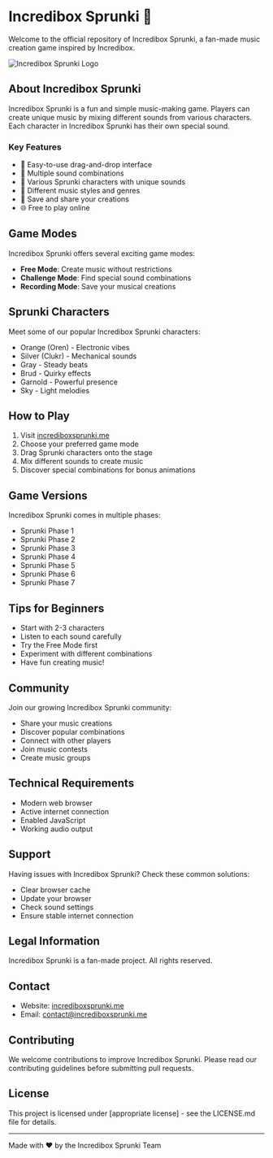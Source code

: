 # Incredibox Sprunki 🎵

Welcome to the official repository of Incredibox Sprunki, a fan-made music creation game inspired by Incredibox.

![Incredibox Sprunki Logo](path/to/logo.png)

## About Incredibox Sprunki

Incredibox Sprunki is a fun and simple music-making game. Players can create unique music by mixing different sounds from various characters. Each character in Incredibox Sprunki has their own special sound.

### Key Features

- 🎨 Easy-to-use drag-and-drop interface
- 🎵 Multiple sound combinations
- 👥 Various Sprunki characters with unique sounds
- 🎼 Different music styles and genres
- 💾 Save and share your creations
- 🌐 Free to play online

## Game Modes

Incredibox Sprunki offers several exciting game modes:

- **Free Mode**: Create music without restrictions
- **Challenge Mode**: Find special sound combinations
- **Recording Mode**: Save your musical creations

## Sprunki Characters

Meet some of our popular Incredibox Sprunki characters:

- Orange (Oren) - Electronic vibes
- Silver (Clukr) - Mechanical sounds
- Gray - Steady beats
- Brud - Quirky effects
- Garnold - Powerful presence
- Sky - Light melodies

## How to Play

1. Visit [incrediboxsprunki.me](https://incrediboxsprunki.me)
2. Choose your preferred game mode
3. Drag Sprunki characters onto the stage
4. Mix different sounds to create music
5. Discover special combinations for bonus animations

## Game Versions

Incredibox Sprunki comes in multiple phases:

- Sprunki Phase 1
- Sprunki Phase 2
- Sprunki Phase 3
- Sprunki Phase 4
- Sprunki Phase 5
- Sprunki Phase 6
- Sprunki Phase 7

## Tips for Beginners

- Start with 2-3 characters
- Listen to each sound carefully
- Try the Free Mode first
- Experiment with different combinations
- Have fun creating music!

## Community

Join our growing Incredibox Sprunki community:

- Share your music creations
- Discover popular combinations
- Connect with other players
- Join music contests
- Create music groups

## Technical Requirements

- Modern web browser
- Active internet connection
- Enabled JavaScript
- Working audio output

## Support

Having issues with Incredibox Sprunki? Check these common solutions:

- Clear browser cache
- Update your browser
- Check sound settings
- Ensure stable internet connection

## Legal Information

Incredibox Sprunki is a fan-made project. All rights reserved.

## Contact

- Website: [incrediboxsprunki.me](https://incrediboxsprunki.me)
- Email: [contact@incrediboxsprunki.me](mailto:contact@incrediboxsprunki.me)

## Contributing

We welcome contributions to improve Incredibox Sprunki. Please read our contributing guidelines before submitting pull requests.

## License

This project is licensed under [appropriate license] - see the LICENSE.md file for details.

---

Made with ❤️ by the Incredibox Sprunki Team
